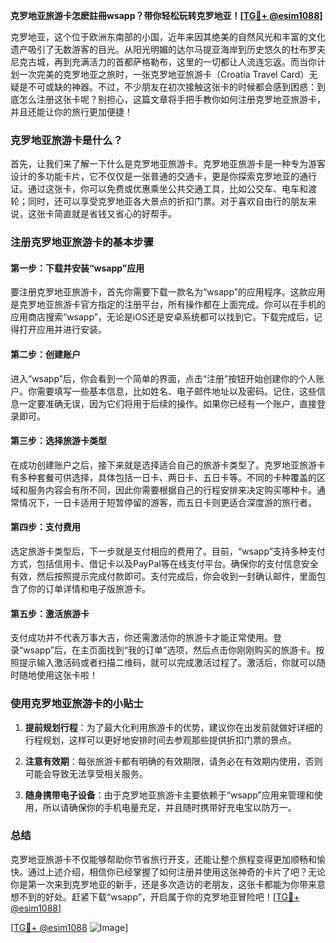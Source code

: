 **克罗地亚旅游卡怎麽註冊wsapp？带你轻松玩转克罗地亚！[[TG💪+ @esim1088](https://t.me/s/esim1088)]**

克罗地亚，这个位于欧洲东南部的小国，近年来因其绝美的自然风光和丰富的文化遗产吸引了无数游客的目光。从阳光明媚的达尔马提亚海岸到历史悠久的杜布罗夫尼克古城，再到充满活力的首都萨格勒布，这里的一切都让人流连忘返。而当你计划一次完美的克罗地亚之旅时，一张克罗地亚旅游卡（Croatia Travel Card）无疑是不可或缺的神器。不过，不少朋友在初次接触这张卡的时候都会感到困惑：到底怎么注册这张卡呢？别担心，这篇文章将手把手教你如何注册克罗地亚旅游卡，并且还能让你的旅行更加便捷！

### 克罗地亚旅游卡是什么？

首先，让我们来了解一下什么是克罗地亚旅游卡。克罗地亚旅游卡是一种专为游客设计的多功能卡片，它不仅仅是一张普通的交通卡，更是你探索克罗地亚的通行证。通过这张卡，你可以免费或优惠乘坐公共交通工具，比如公交车、电车和渡轮；同时，还可以享受克罗地亚各大景点的折扣门票。对于喜欢自由行的朋友来说，这张卡简直就是省钱又省心的好帮手。

### 注册克罗地亚旅游卡的基本步骤

#### 第一步：下载并安装“wsapp”应用

要注册克罗地亚旅游卡，首先你需要下载一款名为“wsapp”的应用程序。这款应用是克罗地亚旅游卡官方指定的注册平台，所有操作都在上面完成。你可以在手机的应用商店搜索“wsapp”，无论是iOS还是安卓系统都可以找到它。下载完成后，记得打开应用并进行安装。

#### 第二步：创建账户

进入“wsapp”后，你会看到一个简单的界面，点击“注册”按钮开始创建你的个人账户。你需要填写一些基本信息，比如姓名、电子邮件地址以及密码。记住，这些信息一定要准确无误，因为它们将用于后续的操作。如果你已经有一个账户，直接登录即可。

#### 第三步：选择旅游卡类型

在成功创建账户之后，接下来就是选择适合自己的旅游卡类型了。克罗地亚旅游卡有多种套餐可供选择，具体包括一日卡、两日卡、五日卡等。不同的卡种覆盖的区域和服务内容会有所不同，因此你需要根据自己的行程安排来决定购买哪种卡。通常情况下，一日卡适用于短暂停留的游客，而五日卡则更适合深度游的旅行者。

#### 第四步：支付费用

选定旅游卡类型后，下一步就是支付相应的费用了。目前，“wsapp”支持多种支付方式，包括信用卡、借记卡以及PayPal等在线支付平台。确保你的支付信息安全有效，然后按照提示完成付款即可。支付完成后，你会收到一封确认邮件，里面包含了你的订单详情和电子版旅游卡。

#### 第五步：激活旅游卡

支付成功并不代表万事大吉，你还需激活你的旅游卡才能正常使用。登录“wsapp”后，在主页面找到“我的订单”选项，然后点击你刚刚购买的旅游卡。按照提示输入激活码或者扫描二维码，就可以完成激活过程了。激活后，你就可以随时随地使用这张卡啦！

### 使用克罗地亚旅游卡的小贴士

1. **提前规划行程**：为了最大化利用旅游卡的优势，建议你在出发前就做好详细的行程规划，这样可以更好地安排时间去参观那些提供折扣门票的景点。
   
2. **注意有效期**：每张旅游卡都有明确的有效期限，请务必在有效期内使用，否则可能会导致无法享受相关服务。
   
3. **随身携带电子设备**：由于克罗地亚旅游卡主要依赖于“wsapp”应用来管理和使用，所以请确保你的手机电量充足，并且随时携带好充电宝以防万一。

### 总结

克罗地亚旅游卡不仅能够帮助你节省旅行开支，还能让整个旅程变得更加顺畅和愉快。通过上述介绍，相信你已经掌握了如何注册并使用这张神奇的卡片了吧？无论你是第一次来到克罗地亚的新手，还是多次造访的老朋友，这张卡都能为你带来意想不到的好处。赶紧下载“wsapp”，开启属于你的克罗地亚冒险吧！[[TG💪+ @esim1088](https://t.me/s/esim1088)]

[[TG💪+ @esim1088](https://t.me/s/esim1088) ![Image](https://i.postimg.cc/4NQfJmqS/Snipaste-2025-05-13-00-14-12.png)]